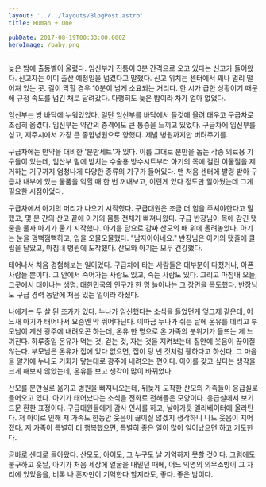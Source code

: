 ```yaml
---
layout: '../../layouts/BlogPost.astro'
title: Human + One

pubDate: 2017-08-19T00:33:00.000Z
heroImage: /baby.png
---
```



늦은 밤에 출동벨이 울렸다. 임신부가 진통이 3분 간격으로 오고 있다는 신고가 들어왔다. 신고자는 이미 출산 예정일을 넘겼다고 말했다. 신고 위치는 센터에서 꽤나 멀리 떨어져 있는 곳. 길이 막힐 경우 10분이 넘게 소요되는 거리다. 한 시가 급한 상황이기 때문에 규정 속도를 넘긴 채로 달려갔다. 다행히도 늦은 밤이라 차가 얼마 없었다. 

임신부는 방 바닥에 누워있었다. 일단 임신부를 바닥에서 들것에 올려 태우고 구급차로 조심히 옮겼다. 임신부는 약간의 충격에도 큰 통증을 느끼고 있었다. 구급차에 임신부를 싣고, 제주시에서 가장 큰 종합병원으로 향했다. 제발 병원까지만 버텨주기를.

구급차에는 만약을 대비한 '분만세트'가 있다. 이름 그대로 분만을 돕는 각종 의료용 기구들이 있는데, 임산부 밑에 받치는 수술용 방수시트부터 아기의 목에 걸린 이물질을 제거하는 기구까지 엄청나게 다양한 종류의 기구가 들어있다. 맨 처음 센터에 발령 받아 구급차 내부에 있는 물품을 익힐 때 한 번 꺼내보고, 이런게 있다 정도만 알아뒀는데 그게 필요한 시점이었다.

구급차에서 아기의 머리가 나오기 시작했다. 구급대원은 조금 더 힘을 주셔야한다고 말했고, 몇 분 간의 산고 끝에 아기의 몸통 전체가 빠져나왔다. 구급 반장님이 목에 감긴 탯줄을 풀자 아기가 울기 시작했다. 아기를 담요로 감싸 산모의 배 위에 올려놓았다. 아기는 눈을 껌뻑껌뻑하고, 입을 오물오물했다. "남자아이네요." 반장님은 아기의 탯줄에 클립을 달았고, 마침내 병원에 도착했다. 산모와 아기는 모두 건강했다.

태어나서 처음 경험해보는 일이었다. 구급차에 타는 사람들은 대부분이 다쳤거나, 아픈 사람들 뿐이다. 그 안에서 죽어가는 사람도 있고, 죽는 사람도 있다. 그리고 마침내 오늘, 그곳에서 태어나는 생명. 대한민국의 인구가 한 명 늘어나는 그 장면을 목도했다. 반장님도 구급 경력 동안에 처음 있는 일이라 하셨다.

나에게는 두 살 된 조카가 있다. 누나가 임신했다는 소식을 들었던게 엊그제 같은데, 어느새 아기가 태어나서 요즘엔 막 뛰어다닌다. 이따금 누나가 쉬는 날에 온유를 데리고 부모님이 계신 광주에 내려오곤 하는데, 온유 한 명으로 온 가족의 분위기가 들뜨는 게 느껴진다. 하루종일 온유가 먹는 것, 걷는 것, 자는 것을 지켜보는데 집안에 웃음이 끊이질 않는다. 부모님은 온유가 집에 있다 없으면, 집이 텅 빈 것처럼 휑하다고 하신다. 그 마음을 알기에 누나도 기회가 닿는대로 광주에 내려오는 편이다. 아이를 갖고 싶다는 생각을 크게 해보지 않았는데, 온유를 보고 생각이 많이 바뀌었다.

산모를 분만실로 옮기고 병원을 빠져나오는데, 뒤늦게 도착한 산모의 가족들이 응급실로 들어오고 있다. 아기가 태어났다는 소식을 전화로 전해들은 모양이다. 응급실에서 보기 드문 환한 표정이다. 구급대원들에게 감사 인사를 하고, 날아가듯 엘리베이터에 올라탄다. 저 아이로 인해 저 가족도 한동안 웃음이 끊이질 않겠지 생각하니 나도 웃음이 지어졌다. 저 가족이 특별히 더 행복했으면, 특별히 좋은 일이 많이 일어났으면 하고 기도한다.

곧바로 센터로 돌아왔다. 산모도, 아이도, 그 누구도 날 기억하지 못할 것이다. 그럼에도 불구하고 훗날, 아기가 처음 세상에 얼굴을 내밀던 때에, 어느 익명의 의무소방이 그 자리에 있었음을, 비록 나 혼자만이 기억한다 할지라도, 좋다. 좋은 밤이다.